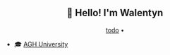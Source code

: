 
<h2 align="center">👋 Hello! I'm Walentyn</h2>

<p align="center">
  <a href="https://wiki.io">todo</a> •
  
</p>


- 🎓 [AGH University]( https://www.agh.edu.pl/) 
  




<!---
Walentalien/Walentalien is a ✨ special ✨ repository because its `README.md` (this file) appears on your GitHub profile.
You can click the Preview link to take a look at your changes.
--->
